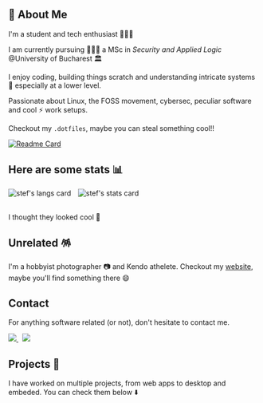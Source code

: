 ## 🚀 About Me

I'm a student and tech enthusiast 🧑🏻‍💻

I am currently pursuing 🧑🏻‍🎓 a MSc in _Security and Applied Logic_ @University of Bucharest 🏛️

I enjoy coding, building things scratch and understanding intricate systems 🧮 especially at a lower level.

Passionate about Linux, the FOSS movement, cybersec, peculiar software and cool ⚡ work setups.  

Checkout my `.dotfiles`, maybe you can steal something cool!!

 [![Readme Card](https://github-readme-stats.vercel.app/api/pin/?username=Stefan-Radu&repo=dotfiles&theme=gruvbox&hide_border=true)](https://github.com/Stefan-Radu/dotfiles)
 
## Here are some stats 📊

<div style="display:flex; flex-direction:row; align-items:center; justify-content:start;">
  <img align="center" src="https://github-readme-stats.vercel.app/api/top-langs?username=Stefan-Radu&theme=gruvbox&hide_border=true&layout=compact&langs_count=6&exclude_repo=obsidian,cursuri-licenta&card_width=200&hide=processing,jupyter%20notebook,c%23,dart,css,html,tex" alt="stef's langs card" /> &emsp;
 <img align="center" src="https://github-readme-stats.vercel.app/api?username=Stefan-Radu&show_icons=true&theme=gruvbox&hide_border=true&hide=issues" alt="stef's stats card" />
</div>  </br>

I thought they looked cool 🫠

## Unrelated 🪅 

I'm a hobbyist photographer 📷 and Kendo athelete. Checkout my [website](https://radu.cc), maybe you'll find something there 😄

## Contact

For anything software related (or not), don't hesitate to contact me.

<a href="mailto:stefan@radu.cc"> 
 <img src="https://img.shields.io/static/v1?label=&message=Email&color=edb100&logo=&style=for-the-badge&messageColor=black"</img>
</a> &nbsp;
<a href="https://www.linkedin.com/in/stefan-octavian-radu/"> 
 <img src="https://img.shields.io/badge/LinkedIn-0077B5?style=for-the-badge&logo=linkedin&logoColor=white"</img> 
</a>


## Projects 🔩

I have worked on multiple projects, from web apps to desktop and embeded. You can check them below  ⬇️
